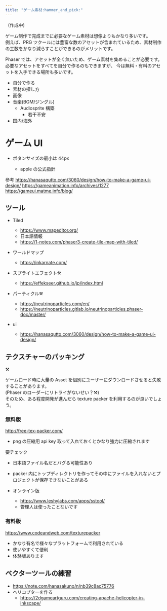 ```yaml
---
title: "ゲーム素材:hammer_and_pick:"
---
```


（作成中)

ゲーム制作で完成までに必要なゲーム素材は想像よりもかなり多いです。  
例えば、PRG ツクールには豊富な数のアセットが含まれているため、素材制作の工数をかなり減らすことができるのがメリットです。

Phaser では、アセットが全く無いため、ゲーム素材を集めることが必要です。  
必要なアセットをすべてを自分で作るのもできますが、
今は無料・有料のアセットを入手できる場所も多いです。

- 自分で作る
- 素材の探し方
- 画像
- 音楽(BGM/ジングル)
  - Audiosprite 構築
    - 若干不安
- 国内/海外

# ゲーム UI

- ボタンサイズの最小は 44px

  - apple の公式指針

参考
https://hanasaqutto.com/3060/design/how-to-make-a-game-ui-design/
https://gameanimation.info/archives/1277
https://gameui.matme.info/blog/

## ツール

- Tiled

  - https://www.mapeditor.org/
  - 日本語情報
  - https://1-notes.com/phaser3-create-tile-map-with-tiled/

- ワールドマップ

  - https://inkarnate.com/

- スプライトエフェクト:hammer_and_pick:

  - https://effekseer.github.io/jp/index.html

- パーティクル:hammer_and_pick:

  - https://neutrinoparticles.com/en/
  - https://neutrinoparticles.gitlab.io/neutrinoparticles.phaser-doc/master/

- ui
  - https://hanasaqutto.com/3060/design/how-to-make-a-game-ui-design/

## テクスチャーのパッキング

:hammer_and_pick:

ゲームロード時に大量の Asset を個別にユーザーにダウンロードさせると失敗することがあります。  
(Phaser のローダーにリトライがないせい？:hammer_and_pick:)  
そのため、ある程度開発が進んだら texture packer を利用するのが良いでしょう。

### 無料版

http://free-tex-packer.com/

- png の圧縮用 api key 取って入れておくとかなり強力に圧縮されます

要チェック

- 日本語ファイル名だとバグる可能性あり
- packer 内にトップディレクトリを作ってその中にファイルを入れないとプロジェクトが保存できないことがある

- オンライン版
  - https://www.leshylabs.com/apps/sstool/
  - 管理人は使ったことないです

### 有料版

https://www.codeandweb.com/texturepacker

- かなり有名で様々なプラットフォームで利用されている
- 使いやすくて便利
- 体験版あります

## ベクターツールの練習

- https://note.com/hanasakuno/n/nb39c8ac75776
- ヘリコプターを作る
  - https://2dgameartguru.com/creating-apache-helicopter-in-inkscape/

